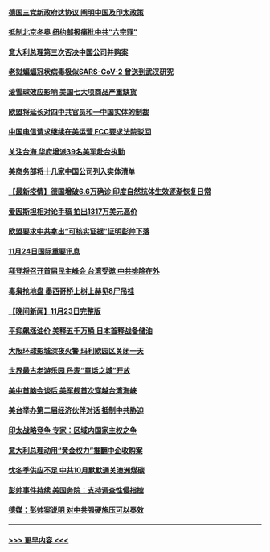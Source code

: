 #### [德国三党新政府达协议 阐明中国及印太政策](../pages/prog202/a103276995.md?t=11251050) 
#### [抵制北京冬奥 纽约邮报痛批中共“六宗罪”](../pages/prog202/a103276993.md?t=11251050) 
#### [意大利总理第三次否决中国公司并购案](../pages/prog202/a103276968.md?t=11251050) 
#### [老挝蝙蝠冠状病毒极似SARS-CoV-2 曾送到武汉研究](../pages/prog202/a103276955.md?t=11251050) 
#### [滚雪球效应影响 美国七大项商品严重缺货](../pages/prog202/a103276850.md?t=11251050) 
#### [欧盟将延长对四中共官员和一中国实体的制裁](../pages/prog202/a103276926.md?t=11251050) 
#### [中国电信请求继续在美运营 FCC要求法院驳回](../pages/prog202/a103276831.md?t=11251050) 
#### [关注台海 华府增派39名美军赴台执勤](../pages/prog202/a103276719.md?t=11251050) 
#### [美商务部将十几家中国公司列入实体清单](../pages/prog202/a103276821.md?t=11251050) 
#### [【最新疫情】德国增破6.6万确诊 印度自然抗体生效逐渐恢复日常](../pages/prog202/a103276802.md?t=11251050) 
#### [爱因斯坦相对论手稿 拍出1317万美元高价](../pages/prog202/a103276734.md?t=11251050) 
#### [欧盟要求中共拿出“可核实证据”证明彭帅下落](../pages/prog202/a103276688.md?t=11251050) 
#### [11月24日国际重要讯息](../pages/prog202/a103276567.md?t=11251050) 
#### [拜登将召开首届民主峰会 台湾受邀 中共排除在外](../pages/prog202/a103276485.md?t=11251050) 
#### [毒枭抢地盘 墨西哥桥上树上赫见8尸吊挂](../pages/prog202/a103276440.md?t=11251050) 
#### [【晚间新闻】11月23日完整版](../pages/prog202/a103276306.md?t=11251050) 
#### [平抑飙涨油价 美释五千万桶 日本首释战备储油](../pages/prog202/a103276309.md?t=11251050) 
#### [大阪环球影城深夜火警 玛利欧园区关闭一天](../pages/prog202/a103276275.md?t=11251050) 
#### [世界最古老游乐园 丹麦“童话之城”开放](../pages/prog202/a103276091.md?t=11251050) 
#### [美中首脑会谈后 美军舰首次穿越台湾海峡](../pages/prog202/a103276088.md?t=11251050) 
#### [美台举办第二届经济伙伴对话 抵制中共胁迫](../pages/prog202/a103276064.md?t=11251050) 
#### [印太战略竞争 专家：区域内国家主权之争](../pages/prog202/a103276195.md?t=11251050) 
#### [意大利总理动用“黄金权力”推翻中企收购案](../pages/prog202/a103275913.md?t=11251050) 
#### [忧冬季供应不足 中共10月默默通关澳洲煤碳](../pages/prog202/a103276004.md?t=11251050) 
#### [彭帅事件持续  美国务院：支持调查性侵指控](../pages/prog202/a103276021.md?t=11251050) 
#### [德媒：彭帅案说明 对中共强硬施压可以奏效](../pages/prog202/a103276010.md?t=11251050) 

----
#### [ >>> 更早内容 <<< ](../indexes/prog202-earlier.md)
